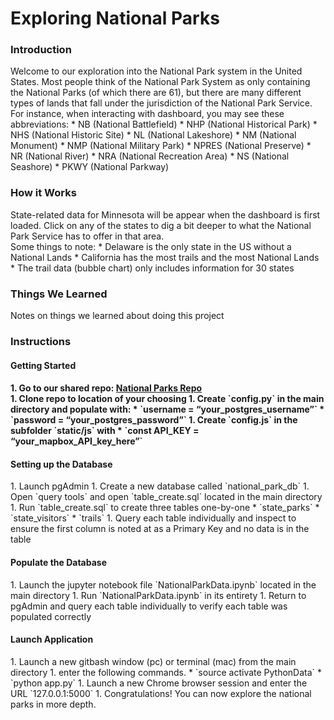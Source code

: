 <h1> Exploring National Parks </h1>

<h3>Introduction</h3>
Welcome to our exploration into the National Park system in the United States.  Most people think of the National Park System as only containing the National Parks (of which there are 61), but there are many different types of lands that fall under the jurisdiction of the National Park Service.  For instance, when interacting with dashboard, you may see these abbreviations:
    * NB (National Battlefield)
    * NHP (National Historical Park)
* NHS (National Historic Site)
* NL (National Lakeshore)
* NM (National Monument)
* NMP (National Military Park)
* NPRES (National Preserve)
* NR (National River)
* NRA (National Recreation Area)
* NS (National Seashore)
* PKWY (National Parkway)

<h3>How it Works</h3>
State-related data for Minnesota will be appear when the dashboard is first loaded.  Click on any of the states to dig a bit deeper to what the National Park Service has to offer in that area. <br>
Some things to note:
* Delaware is the only state in the US without a National Lands
* California has the most trails and the most National Lands
* The trail data (bubble chart) only includes information for 30 states <br>

<h3>Things We Learned</h3>
Notes on things we learned about doing this project <br>

<h3>Instructions</h3>
<h4>Getting Started<h4>
    1. Go to our shared repo: <a href="https://github.com/njmorr/Exploring-National-Parks">National Parks Repo</a> <br>
    1. Clone repo to location of your choosing
    1. Create `config.py` in the main directory and populate with:
	    * `username = “your_postgres_username”`
        * `password = “your_postgres_password”`
    1. Create `config.js` in the subfolder `static/js` with
	    * `const API_KEY = “your_mapbox_API_key_here”`

<h4>Setting up the Database</h4>
1. Launch pgAdmin
1. Create a new database called `national_park_db`
1. Open `query tools` and open `table_create.sql` located in the main directory
1. Run `table_create.sql` to create three tables one-by-one
	* `state_parks`
	* `state_visitors`
	* `trails`
1. Query each table individually and inspect to ensure the first column is noted at as a Primary Key and no data is in the table

<h4>Populate the Database</h4>
1. Launch the jupyter notebook file `NationalParkData.ipynb` located in the main directory
1. Run `NationalParkData.ipynb` in its entirety
1. Return to pgAdmin and query each table individually to verify each table was populated correctly

<h4>Launch Application</h4>
1. Launch a new gitbash window (pc) or terminal (mac) from the main directory
1. enter the following commands.
	* `source activate PythonData`
	* `python app.py`
1. Launch a new Chrome browser session and enter the URL `127.0.0.1:5000`
1. Congratulations! You can now explore the national parks in more depth.






